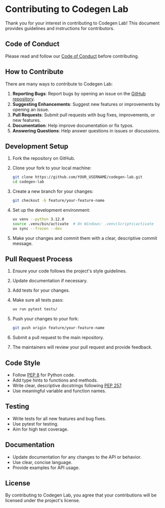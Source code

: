 # Contributing to Codegen Lab

Thank you for your interest in contributing to Codegen Lab! This document provides guidelines and instructions for contributors.

## Code of Conduct

Please read and follow our [Code of Conduct](https://github.com/bossjones/codegen-lab/blob/main/CODE_OF_CONDUCT.md) before contributing.

## How to Contribute

There are many ways to contribute to Codegen Lab:

1. **Reporting Bugs**: Report bugs by opening an issue on the [GitHub repository](https://github.com/bossjones/codegen-lab/issues).
2. **Suggesting Enhancements**: Suggest new features or improvements by opening an issue.
3. **Pull Requests**: Submit pull requests with bug fixes, improvements, or new features.
4. **Documentation**: Help improve documentation or fix typos.
5. **Answering Questions**: Help answer questions in issues or discussions.

## Development Setup

1. Fork the repository on GitHub.
2. Clone your fork to your local machine:

   ```bash
   git clone https://github.com/YOUR_USERNAME/codegen-lab.git
   cd codegen-lab
   ```

3. Create a new branch for your changes:

   ```bash
   git checkout -b feature/your-feature-name
   ```

4. Set up the development environment:

   ```bash
   uv venv --python 3.12.0
   source .venv/bin/activate  # On Windows: .venv\Scripts\activate
   uv sync --frozen --dev
   ```

5. Make your changes and commit them with a clear, descriptive commit message.

## Pull Request Process

1. Ensure your code follows the project's style guidelines.
2. Update documentation if necessary.
3. Add tests for your changes.
4. Make sure all tests pass:

   ```bash
   uv run pytest tests/
   ```

5. Push your changes to your fork:

   ```bash
   git push origin feature/your-feature-name
   ```

6. Submit a pull request to the main repository.
7. The maintainers will review your pull request and provide feedback.

## Code Style

- Follow [PEP 8](https://peps.python.org/pep-0008/) for Python code.
- Add type hints to functions and methods.
- Write clear, descriptive docstrings following [PEP 257](https://peps.python.org/pep-0257/).
- Use meaningful variable and function names.

## Testing

- Write tests for all new features and bug fixes.
- Use pytest for testing.
- Aim for high test coverage.

## Documentation

- Update documentation for any changes to the API or behavior.
- Use clear, concise language.
- Provide examples for API usage.

## License

By contributing to Codegen Lab, you agree that your contributions will be licensed under the project's license.
